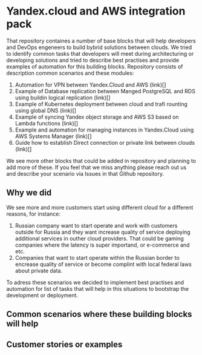 # Yandex.cloud and AWS integration pack
That repository containes a number of base blocks that will help developers and DevOps engeneers to build bybrid solutions between clouds. We tried to identify common tasks that developers will meet during architecturing or developing solutions and tried to describe best practises and provide examples of automation for this building blocks. Repository consists of description common scenarios and these modules:
1. Automation for VPN between Yandex.Cloud and AWS (link)[]
2. Example of Database replication between Manged PostgreSQL and RDS using buildin logical replication (link)[]
3. Example of Kubernetes deployment between cloud and trafi rounting using global DNS (link)[]
4. Example of syncing Yandex object storage and AWS S3 based on Lambda functions (link)[]
5. Example and automation for managing instances in Yandex.Cloud using AWS Systems Manager (link)[]
6. Guide how to establish Direct connection or private link between clouds (link)[]

We see more other blocks that could be added in repository and planning to add more of these. If you feel that we miss anything please reach out us and describe your scenario via Issues in that Github repository.

## Why we did
We see more and more customers start using different cloud for a different reasons, for instance:
1. Russian company want to start operate and work with customers outside for Russia and they want increase quality of service deploying additional services in outher cloud providers. That could be gaming companies where the latency is super importand, or e-commerce and etc.
2. Companies that want to start operate within the Russian border to encrease quality of service or become complint with local federal laws about private data.

To adress these scenarios we decided to implement best practises and automation for list of tasks that will help in this situations to bootstrap the development or deployment.

## Common scenarios where these building blocks will help


## Customer stories or examples

